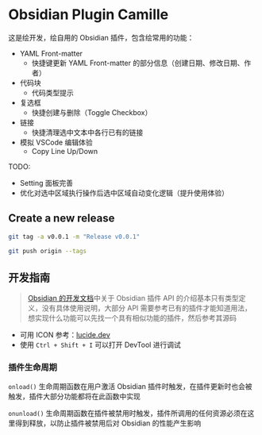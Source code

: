 # Obsidian Plugin Camille

这是绘开发，绘自用的 Obsidian 插件，包含绘常用的功能：

- YAML Front-matter
  - 快捷键更新 YAML Front-matter 的部分信息（创建日期、修改日期、作者）
- 代码块
  - 代码类型提示
- 复选框
  - 快捷创建与删除（Toggle Checkbox）
- 链接
  - 快捷清理选中文本中各行已有的链接
- 模拟 VSCode 编辑体验
  - Copy Line Up/Down

TODO:

- Setting 面板完善
- 优化对选中区域执行操作后选中区域自动变化逻辑（提升使用体验）

## Create a new release

```bash
git tag -a v0.0.1 -m "Release v0.0.1"

git push origin --tags
```

## 开发指南

> [Obsidian 的开发文档](https://docs.obsidian.md/Home)中关于 Obsidian 插件 API 的介绍基本只有类型定义，没有具体使用说明，大部分 API 需要参考已有的插件才能知道用法，想实现什么功能可以先找一个具有相似功能的插件，然后参考其源码

- 可用 ICON 参考：[lucide.dev](https://lucide.dev/) 
- 使用 `Ctrl + Shift + I` 可以打开 DevTool 进行调试

### 插件生命周期

`onload()` 生命周期函数在用户激活 Obsidian 插件时触发，在插件更新时也会被触发，插件大部分功能都将在此函数中实现

`onunload()` 生命周期函数在插件被禁用时触发，插件所调用的任何资源必须在这里得到释放，以防止插件被禁用后对 Obsidian 的性能产生影响
